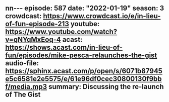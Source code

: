 nn---
episode: 587
date: "2022-01-19"
season: 3
crowdcast: https://www.crowdcast.io/e/in-lieu-of-fun-episode-213
youtube: https://www.youtube.com/watch?v=qNYqMxEoq-4
acast: https://shows.acast.com/in-lieu-of-fun/episodes/mike-pesca-relaunches-the-gist
audio-file: https://sphinx.acast.com/p/open/s/6071b87945e5c6581e2e5575/e/61e96df0cec30800130f9bbf/media.mp3
summary: Discussing the re-launch of The Gist
---

